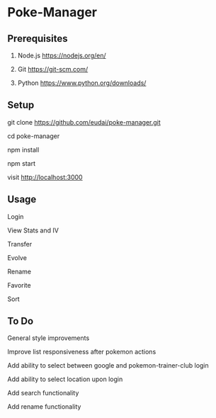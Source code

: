 # Poke-Manager


## Prerequisites

1. Node.js <https://nodejs.org/en/>

2. Git <https://git-scm.com/>

3. Python <https://www.python.org/downloads/>

## Setup

git clone https://github.com/eudai/poke-manager.git

cd poke-manager

npm install

npm start

visit <http://localhost:3000>

## Usage

Login

View Stats and IV

Transfer

Evolve

Rename

Favorite

Sort

## To Do

General style improvements

Improve list responsiveness after pokemon actions

Add ability to select between google and pokemon-trainer-club login

Add ability to select location upon login

Add search functionality

Add rename functionality

